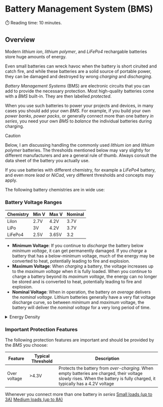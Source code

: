 # Battery Management System (BMS)
:stopwatch: Reading time: 10 minutes.

## Overview

Modern *lithium ion*, *lithium polymer*, and *LiFePo4* rechargable batteries store huge amounts of energy. 

Even small batteries can wreck havoc when the battery is short ciruited and catch fire, and while these batteries are a solid source of portable power, they can be damaged and destroyed by wrong *charging* and *discharging*.

*Battery Management Systems* (BMS) are electronic circuits that you can add to provide the necessary protection. Most high-quality batteries come with a *BMS* built-in. They are then labelled *protected*.

When you use such batteries to power your projects and devices, in many cases you should add your own *BMS*. For example, if you build your own *power banks*, *power packs*, or generally connect more than one battery *in series*, you need your own *BMS* to *balance* the individual batteries during charging.

> [!CAUTION]
> Below, I am discussing handling the commonly used *lithium ion* and *lithium polymer* batteries. The thresholds mentioned below may vary slightly for different manufacturers and are a general rule of thumb. Always consult the data sheet of the battery you actually use.
>
> If you use batteries with different chemistry, for example a *LiFePo4* battery, and even more *lead* or *NiCad*, very different thresholds and concepts may apply.
>
> The following battery chemistries are in wide use:

### Battery Voltage Ranges

| Chemistry | Min V | Max V | Nominal | 
| --- | --- | --- | --- | 
| LiIon | 2.7V | 4.2V | 3.7V | 
| LiPo | 3V | 4.2V | 3.7V | 
| LiFePo4 | 2.5V | 3.65V | 3.2 | 

* **Minimum Voltage**: If you continue to *discharge* the battery below *minimum voltage*, it can get permanently damaged. If you *charge* a battery that has a below-minimum voltage, much of the energy may be converted to heat, potentially leading to fire and explosion.
* **Maximum Voltage**: When *charging* a battery, the voltage increases up to the *maximum voltage* when it is fully loaded. When you continue to charge a battery beyond its *maximum voltage*, the energy can no longer be stored and is converted to heat, potentially leading to fire and explosion.
* **Nominal Voltage**: When in operation, the battery *on average* delivers the *nominal voltage*. Lithium batteries generally have a very flat voltage discharge curve, so between *minimum* and *maximum* voltage, the battery will deliver the *nominal voltage* for a very long period of time.

<details>
  <summary>Energy Density</summary><br/>

 ### Voltage Differences
  


### Energy Density and Use Cases

* *LiIon* and *LiPo* batteries have a very high energy density. They are used when space restraints exist and when weight is a consideration (i.e. in drones).
* *LiPo* batteries come as pouches in various sizes and shapes. They are often used inside of devices where space constraints exist.
* *LiFePo4* batteries have a slightly lower energy density. To store the same amount of energy, they are a bit bulkier and heavier. Other than *LiPo* and *LiIon*, *LiFePo4* batteries do not typically explode when damaged and are considered much safer. They also can provide a much higher discharge current.  Both is important when dealing with large energy capacities. *LiFePo4* is more robust, too: with a lifespan of 10 years and 3000 recharge cycles, they last much longer than other battery chemistries. *LiFePo4* is used in *high capacity* batteries and when space and weight is no constraint, i.e. boats, RC, photo voltaic storage, emergency power supply.  

Energy density is the amount of energy stored, measured either by weight (*Wh/kg* - Watt hours per kilogram) or by volume (*Wh/l* - Watt hours per liter).

The chart below (taken from [MDPI](https://www.mdpi.com/1996-1073/12/6/1074/htm)) illustrates the fundamental differences in energy density between different battery chemistries. The key takeaway is that all *lithium*-based batteries have a much higher energy density compared to older technology such as *NiMH*, *NiCad*, let alone *lead acid* car batteries.

<img src="images/density.jpg" width="80%" height="80%" />
</details>

### Important Protection Features

The following protection features are important and should be provided by the *BMS* you choose:

| Feature | Typical Threshold | Description |
| --- | --- | --- |
| Over voltage | >4.3V | Protects the battery from *over-charging*. When empty batteries are charged, their voltage slowly rises. When the battery is fully charged, it typically has a 4.2V voltage

Whenever you connect more than one battery in *series*
[Small loads (up to 3A)](small)
[Medium loads (up to 8A)](medium)
